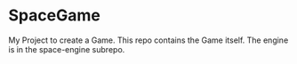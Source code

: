 # SpaceGame
My Project to create a Game. This repo contains the Game itself. The engine is in the space-engine subrepo. 
